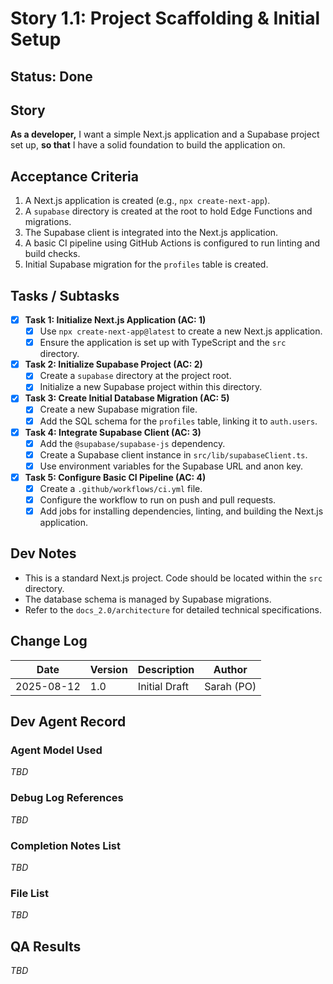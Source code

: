 # Story 1.1: Project Scaffolding & Initial Setup

## Status: Done

## Story
**As a developer,** I want a simple Next.js application and a Supabase project set up, **so that** I have a solid foundation to build the application on.

## Acceptance Criteria
1.  A Next.js application is created (e.g., `npx create-next-app`).
2.  A `supabase` directory is created at the root to hold Edge Functions and migrations.
3.  The Supabase client is integrated into the Next.js application.
4.  A basic CI pipeline using GitHub Actions is configured to run linting and build checks.
5.  Initial Supabase migration for the `profiles` table is created.

## Tasks / Subtasks
- [x] **Task 1: Initialize Next.js Application (AC: 1)**
    - [x] Use `npx create-next-app@latest` to create a new Next.js application.
    - [x] Ensure the application is set up with TypeScript and the `src` directory.
- [x] **Task 2: Initialize Supabase Project (AC: 2)**
    - [x] Create a `supabase` directory at the project root.
    - [x] Initialize a new Supabase project within this directory.
- [x] **Task 3: Create Initial Database Migration (AC: 5)**
    - [x] Create a new Supabase migration file.
    - [x] Add the SQL schema for the `profiles` table, linking it to `auth.users`.
- [x] **Task 4: Integrate Supabase Client (AC: 3)**
    - [x] Add the `@supabase/supabase-js` dependency.
    - [x] Create a Supabase client instance in `src/lib/supabaseClient.ts`.
    - [x] Use environment variables for the Supabase URL and anon key.
- [x] **Task 5: Configure Basic CI Pipeline (AC: 4)**
    - [x] Create a `.github/workflows/ci.yml` file.
    - [x] Configure the workflow to run on push and pull requests.
    - [x] Add jobs for installing dependencies, linting, and building the Next.js application.

## Dev Notes
*   This is a standard Next.js project. Code should be located within the `src` directory.
*   The database schema is managed by Supabase migrations.
*   Refer to the `docs_2.0/architecture` for detailed technical specifications.

## Change Log
| Date | Version | Description | Author |
| --- | --- | --- | --- |
| 2025-08-12 | 1.0 | Initial Draft | Sarah (PO) |

## Dev Agent Record
### Agent Model Used
_TBD_

### Debug Log References
_TBD_

### Completion Notes List
_TBD_

### File List
_TBD_

## QA Results
_TBD_